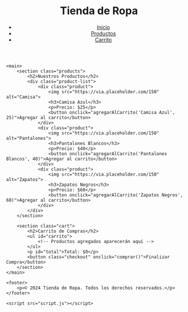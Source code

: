 <!DOCTYPE html>
<html lang="es">
<head>
    <meta charset="UTF-8">
    <meta name="viewport" content="width=device-width, initial-scale=1.0">
    <title>Tienda de Ropa</title>
    <link rel="stylesheet" href="styles.css">
</head>
<body>
    <header>
        <h1>Tienda de Ropa</h1>
        <nav>
            <ul>
                <li><a href="#">Inicio</a></li>
                <li><a href="#">Productos</a></li>
                <li><a href="#">Carrito</a></li>
            </ul>
        </nav>
    </header>

    <main>
        <section class="products">
            <h2>Nuestros Productos</h2>
            <div class="product-list">
                <div class="product">
                    <img src="https://via.placeholder.com/150" alt="Camisa">
                    <h3>Camisa Azul</h3>
                    <p>Precio: $25</p>
                    <button onclick="agregarAlCarrito('Camisa Azul', 25)">Agregar al carrito</button>
                </div>
                <div class="product">
                    <img src="https://via.placeholder.com/150" alt="Pantalones">
                    <h3>Pantalones Blancos</h3>
                    <p>Precio: $40</p>
                    <button onclick="agregarAlCarrito('Pantalones Blancos', 40)">Agregar al carrito</button>
                </div>
                <div class="product">
                    <img src="https://via.placeholder.com/150" alt="Zapatos">
                    <h3>Zapatos Negros</h3>
                    <p>Precio: $60</p>
                    <button onclick="agregarAlCarrito('Zapatos Negros', 60)">Agregar al carrito</button>
                </div>
            </div>
        </section>

        <section class="cart">
            <h2>Carrito de Compras</h2>
            <ul id="carrito">
                <!-- Productos agregados aparecerán aquí -->
            </ul>
            <p id="total">Total: $0</p>
            <button class="checkout" onclick="comprar()">Finalizar Compra</button>
        </section>
    </main>

    <footer>
        <p>© 2024 Tienda de Ropa. Todos los derechos reservados.</p>
    </footer>

    <script src="script.js"></script>
</body>
</html>

